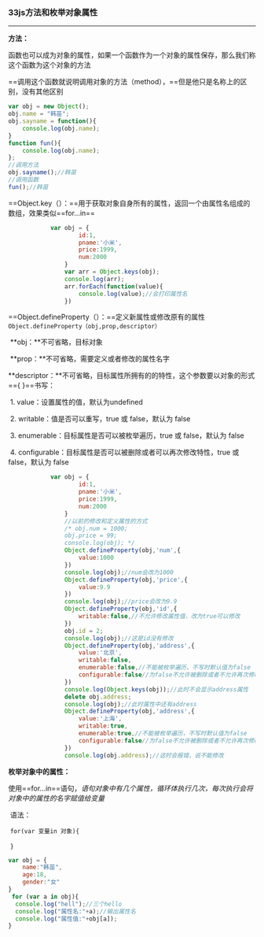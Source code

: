 ### 33js方法和枚举对象属性

---

**方法：**

函数也可以成为对象的属性，如果一个函数作为一个对象的属性保存，那么我们称这个函数为这个对象的方法

==调用这个函数就说明调用对象的方法（method），==但是他只是名称上的区别，没有其他区别

```js
var obj = new Object();
obj.name = "韩苗";
obj.sayname = function(){
	console.log(obj.name);
}
function fun(){
	console.log(obj.name);
};
//调用方法
obj.sayname();//韩苗
//调用函数
fun();//韩苗
```

==Object.key（）：==用于获取对象自身所有的属性，返回一个由属性名组成的数组，效果类似==for...in==

```js
			var obj = {
					id:1,
					pname:'小米',
					price:1999,
					num:2000
				}
				var arr = Object.keys(obj);
				console.log(arr);
				arr.forEach(function(value){
					console.log(value);//会打印属性名
				})
```

==Object.defineProperty（）：==定义新属性或修改原有的属性	`Object.defineProperty（obj,prop,descriptor）`

​	**obj：**不可省略，目标对象

​	**prop：**不可省略，需要定义或者修改的属性名字

​	**descriptor：**不可省略，目标属性所拥有的的特性，这个参数要以对象的形式=={ }==书写：

​							1. value：设置属性的值，默认为undefined

​							2. writable：值是否可以重写，true 或 false，默认为 false

​							3. enumerable：目标属性是否可以被枚举遍历，true 或 false，默认为 false

​							4. configurable：目标属性是否可以被删除或者可以再次修改特性，true 或 false，默认为 false

```js
			var obj = {
					id:1,
					pname:'小米',
					price:1999,
					num:2000
				}
				//以前的修改和定义属性的方式
				/* obj.num = 1000;
				obj.price = 99;
				console.log(obj); */
				Object.defineProperty(obj,'num',{
					value:1000
				})
				console.log(obj);//num会改为1000
				Object.defineProperty(obj,'price',{
					value:9.9
				})
				console.log(obj);//price会改为9.9
				Object.defineProperty(obj,'id',{
					writable:false,//不允许修改属性值，改为true可以修改
				})
				obj.id = 2;
				console.log(obj);//这是id没有修改
				Object.defineProperty(obj,'address',{
					value:'北京',
					writable:false,
					enumerable:false,//不能被枚举遍历，不写时默认值为false
					configurable:false//为false不允许被删除或者不允许再次修改这个特性，不写时默认值为false
				})
				console.log(Object.keys(obj));//此时不会显示address属性
				delete obj.address;
				console.log(obj);//此时属性中还有address
				Object.defineProperty(obj,'address',{
					value:'上海',
					writable:true,
					enumerable:true,//不能被枚举遍历，不写时默认值为false
					configurable:false//为false不允许被删除或者不允许再次修改这个特性，不写时默认值为false
				})
				console.log(obj.address);//这时会报错，说不能修改
```

**枚举对象中的属性：**

使用==for...in==语句，*语句对象中有几个属性，循环体执行几次，每次执行会将对象中的属性的名字赋值给变量*

​	语法：

​		`for(var 变量in 对象){`

​		`}`

```js
var obj = {    
	name:"韩苗",
 	age:18,
 	gender:"女"
}
 for (var a in obj){
  console.log("hell");//三个hello
  console.log("属性名:"+a);//输出属性名
  console.log("属性值:"+obj[a]);
}
```

